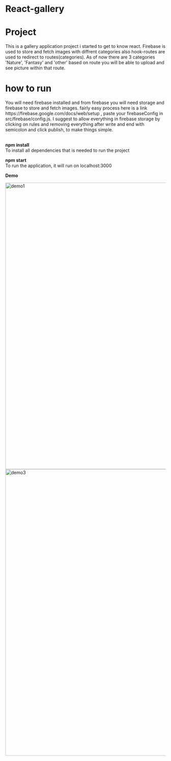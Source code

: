 # React-gallery
<h1>Project</h1>
This is a gallery application project i started to get to know react. Firebase is used to store and fetch images with diffrent categories also hook-routes are used to redirect to routes(categories). As of now there are 3 categories 'Nature', 'Fantasy' and 'other' based on route you will be able to upload and see picture within that route.

<h1> how to run</h1>
You will need firebase installed and from firebase you will need storage and firebase to store and fetch images. fairly easy process here is a link https://firebase.google.com/docs/web/setup , paste your firebaseConfig in src/firebase/config.js. I suggest to allow everything in firebase storage by clicking on rules and removing everything after write and end with semicolon and click publish, to make things simple.
</br></br>


<b> npm install</b></br>
To install all dependencies that is needed to run the project
  
<b> npm start </b></br>
To run the application, it will run on localhost:3000

<b>Demo</b></br>

<img width="900" alt="demo1" src="https://user-images.githubusercontent.com/36710730/141111931-f2a016ae-6a8d-4e0b-8c87-796028ac04a0.PNG"></br>
<img width="900" alt="demo3" src="https://user-images.githubusercontent.com/36710730/141112503-260c4f47-39d9-4cf8-b36b-db6848cb382a.PNG">
